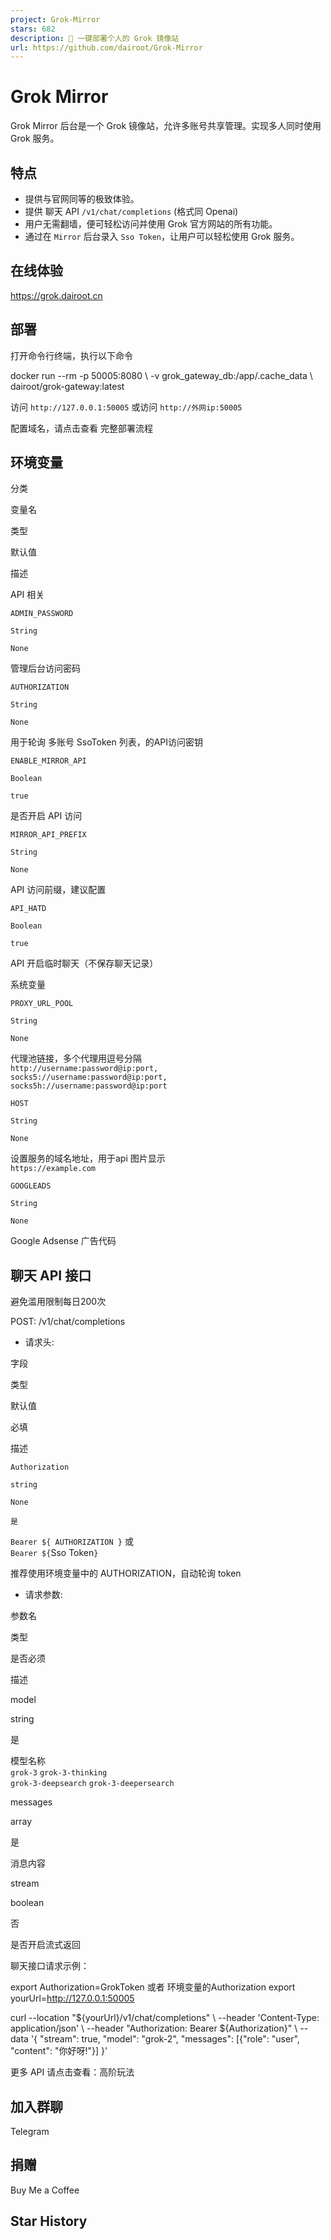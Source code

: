 ```yaml
---
project: Grok-Mirror
stars: 682
description: 🚀 一键部署个人的 Grok 镜像站
url: https://github.com/dairoot/Grok-Mirror
---
```


Grok Mirror
===========

Grok Mirror 后台是一个 Grok 镜像站，允许多账号共享管理。实现多人同时使用 Grok 服务。

特点
--

-   提供与官网同等的极致体验。
-   提供 聊天 API `/v1/chat/completions` (格式同 Openai)
-   用户无需翻墙，便可轻松访问并使用 Grok 官方网站的所有功能。
-   通过在 `Mirror` 后台录入 `Sso Token`，让用户可以轻松使用 Grok 服务。

在线体验
----

https://grok.dairoot.cn

部署
--

打开命令行终端，执行以下命令

docker run --rm -p 50005:8080 \\
-v grok\_gateway\_db:/app/.cache\_data \\
dairoot/grok-gateway:latest

访问 `http://127.0.0.1:50005` 或访问 `http://外网ip:50005`

配置域名，请点击查看 完整部署流程

环境变量
----

分类

变量名

类型

默认值

描述

API 相关

`ADMIN_PASSWORD`

`String`

`None`

管理后台访问密码

`AUTHORIZATION`

`String`

`None`

用于轮询 多账号 SsoToken 列表，的API访问密钥

`ENABLE_MIRROR_API`

`Boolean`

`true`

是否开启 API 访问

`MIRROR_API_PREFIX`

`String`

`None`

API 访问前缀，建议配置

`API_HATD`

`Boolean`

`true`

API 开启临时聊天（不保存聊天记录）

系统变量

`PROXY_URL_POOL`

`String`

`None`

代理池链接，多个代理用逗号分隔  
`http://username:password@ip:port,`  
`socks5://username:password@ip:port,`  
`socks5h://username:password@ip:port`

`HOST`

`String`

`None`

设置服务的域名地址，用于api 图片显示  
`https://example.com`

`GOOGLEADS`

`String`

`None`

Google Adsense 广告代码

聊天 API 接口
---------

避免滥用限制每日200次

POST: /v1/chat/completions

-   请求头:

字段

类型

默认值

必填

描述

`Authorization`

`string`

`None`

`是`

`Bearer ${ AUTHORIZATION }` 或  
`Bearer ${`Sso Token`}`  
  
推荐使用环境变量中的 AUTHORIZATION，自动轮询 token

-   请求参数:

参数名

类型

是否必须

描述

model

string

是

模型名称  
`grok-3` `grok-3-thinking`  
`grok-3-deepsearch` `grok-3-deepersearch`

messages

array

是

消息内容

stream

boolean

否

是否开启流式返回

聊天接口请求示例：

export Authorization=GrokToken 或者 环境变量的Authorization
export yourUrl=http://127.0.0.1:50005


curl --location "${yourUrl}/v1/chat/completions" \\
--header 'Content-Type: application/json' \\
--header "Authorization: Bearer ${Authorization}" \\
--data '{
     "stream": true,
     "model": "grok-2",
     "messages": \[{"role": "user", "content": "你好呀!"}\]
   }'

更多 API 请点击查看：高阶玩法

加入群聊
----

Telegram

捐赠
--

Buy Me a Coffee

Star History
------------
